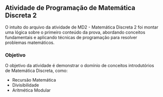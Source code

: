 
## Atividade de Programação de Matemática Discreta 2

O intuito do arquivo da atividade de MD2 - Matemática Discreta 2 foi montar uma lógica sobre o primeiro conteúdo da prova, abordando conceitos fundamentais e aplicando técnicas de programação para resolver problemas matemáticos.

### Objetivo
O objetivo da atividade é demonstrar o domínio de conceitos introdutórios de Matemática Discreta, como:

- Recursão Matemática
- Divisibilidade
- Aritmética Modular
